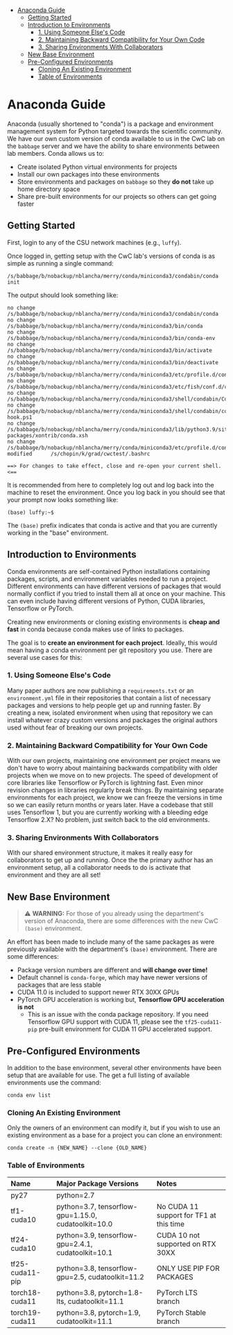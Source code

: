 - [Anaconda Guide](#anaconda-guide)
  - [Getting Started](#getting-started)
  - [Introduction to Environments](#introduction-to-environments)
    - [1. Using Someone Else's Code](#1-using-someone-elses-code)
    - [2. Maintaining Backward Compatibility for Your Own Code](#2-maintaining-backward-compatibility-for-your-own-code)
    - [3. Sharing Environments With Collaborators](#3-sharing-environments-with-collaborators)
  - [New Base Environment](#new-base-environment)
  - [Pre-Configured Environments](#pre-configured-environments)
    - [Cloning An Existing Environment](#cloning-an-existing-environment)
    - [Table of Environments](#table-of-environments)

# Anaconda Guide

Anaconda (usually shortened to "conda") is a package and environment management system for Python targeted towards the scientific community. We have our own custom version of conda available to us in the CwC lab on the `babbage` server and we have the ability to share environments between lab members. Conda allows us to:

- Create isolated Python virtual environments for projects
- Install our own packages into these environments
- Store environments and packages on `babbage` so they **do not** take up home directory space
- Share pre-built environments for our projects so others can get going faster

## Getting Started

First, login to any of the CSU network machines (e.g., `luffy`).

Once logged in, getting setup with the CwC lab's versions of conda is as simple as running a single command:

```
/s/babbage/b/nobackup/nblancha/merry/conda/miniconda3/condabin/conda init
```

The output should look something like:

```
no change     /s/babbage/b/nobackup/nblancha/merry/conda/miniconda3/condabin/conda
no change     /s/babbage/b/nobackup/nblancha/merry/conda/miniconda3/bin/conda
no change     /s/babbage/b/nobackup/nblancha/merry/conda/miniconda3/bin/conda-env
no change     /s/babbage/b/nobackup/nblancha/merry/conda/miniconda3/bin/activate
no change     /s/babbage/b/nobackup/nblancha/merry/conda/miniconda3/bin/deactivate
no change     /s/babbage/b/nobackup/nblancha/merry/conda/miniconda3/etc/profile.d/conda.sh
no change     /s/babbage/b/nobackup/nblancha/merry/conda/miniconda3/etc/fish/conf.d/conda.fish
no change     /s/babbage/b/nobackup/nblancha/merry/conda/miniconda3/shell/condabin/Conda.psm1
no change     /s/babbage/b/nobackup/nblancha/merry/conda/miniconda3/shell/condabin/conda-hook.ps1
no change     /s/babbage/b/nobackup/nblancha/merry/conda/miniconda3/lib/python3.9/site-packages/xontrib/conda.xsh
no change     /s/babbage/b/nobackup/nblancha/merry/conda/miniconda3/etc/profile.d/conda.csh
modified      /s/chopin/k/grad/cwctest/.bashrc

==> For changes to take effect, close and re-open your current shell. <==
```

It is recommended from here to completely log out and log back into the machine to reset the environment. Once you log back in you should see that your prompt now looks something like:

```
(base) luffy:~$
```

The `(base)` prefix indicates that conda is active and that you are currently working in the "base" environment.

## Introduction to Environments

Conda environments are self-contained Python installations containing packages, scripts, and environment variables needed to run a project. Different environments can have different versions of packages that would normally conflict if you tried to install them all at once on your machine. This can even include having different versions of Python, CUDA libraries, Tensorflow or PyTorch.

Creating new environments or cloning existing environments is **cheap and fast** in conda because conda makes use of links to packages.

The goal is to **create an environment for each project**. Ideally, this would mean having a conda environment per git repository you use. There are several use cases for this:

### 1. Using Someone Else's Code

Many paper authors are now publishing a `requirements.txt` or an `environment.yml` file in their repositories that contain a list of necessary packages and versions to help people get up and running faster. By creating a new, isolated environment when using that repository we can install whatever crazy custom versions and packages the original authors used without fear of breaking our own projects.

### 2. Maintaining Backward Compatibility for Your Own Code

With our own projects, maintaining one environment per project means we don't have to worry about maintaining backwards compatibility with older projects when we move on to new projects. The speed of development of core libraries like Tensorflow or PyTorch is lightning fast. Even minor revision changes in libraries regularly break things. By maintaining separate environments for each project, we know we can freeze the versions in time so we can easily return months or years later. Have a codebase that still uses Tensorflow 1, but you are currently working with a bleeding edge Tensorflow 2.X? No problem, just switch back to the old environments.

### 3. Sharing Environments With Collaborators

With our shared environment structure, it makes it really easy for collaborators to get up and running. Once the the primary author has an environment setup, all a collaborator needs to do is activate that environment and they are all set!

## New Base Environment

> :warning: **WARNING:** For those of you already using the department's version of Anaconda, there are some differences with the new CwC `(base)` environment. 

An effort has been made to include many of the same packages as were previously available with the department's `(base)` environment. There are some differences:

- Package version numbers are different and **will change over time!**
- Default channel is `conda-forge`, which may have newer versions of packages that are less stable
- CUDA 11.0 is included to support newer RTX 30XX GPUs
- PyTorch GPU acceleration is working but, **Tensorflow GPU acceleration is not**
  - This is an issue with the conda package repository. If you need Tensorflow GPU support with CUDA 11, please see the `tf25-cuda11-pip` pre-built environment for CUDA 11 GPU accelerated support.


## Pre-Configured Environments

In addition to the base environment, several other environments have been setup that are available for use. The get a full listing of available environments use the command:

```
conda env list
```

### Cloning An Existing Environment

Only the owners of an environment can modify it, but if you wish to use an existing environment as a base for a project you can clone an environment:

```
conda create -n {NEW_NAME} --clone {OLD_NAME}
```

### Table of Environments

Name|Major Package Versions|Notes
:---|:---|:---
py27|python=2.7|
tf1-cuda10|python=3.7, tensorflow-gpu=1.15.0, cudatoolkit=10.0|No CUDA 11 support for TF1 at this time
tf24-cuda10|python=3.9, tensorflow-gpu=2.4.1, cudatoolkit=10.1|CUDA 10 not supported on RTX 30XX
tf25-cuda11-pip|python=3.8, tensorflow-gpu=2.5, cudatoolkit=11.2|ONLY USE PIP FOR PACKAGES
torch18-cuda11|python=3.8, pytorch=1.8-lts, cudatoolkit=11.1|PyTorch LTS branch
torch19-cuda11|python=3.8, pytorch=1.9, cudatoolkit=11.1|PyTorch Stable branch
